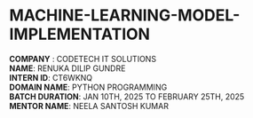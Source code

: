 # MACHINE-LEARNING-MODEL-IMPLEMENTATION

**COMPANY** : CODETECH IT SOLUTIONS  
**NAME**: RENUKA DILIP GUNDRE   
**INTERN ID**: CT6WKNQ  
**DOMAIN NAME**: PYTHON PROGRAMMING   
**BATCH DURATION**: JAN 10TH, 2025 TO FEBRUARY 25TH, 2025   
**MENTOR NAME**:  NEELA SANTOSH KUMAR 

